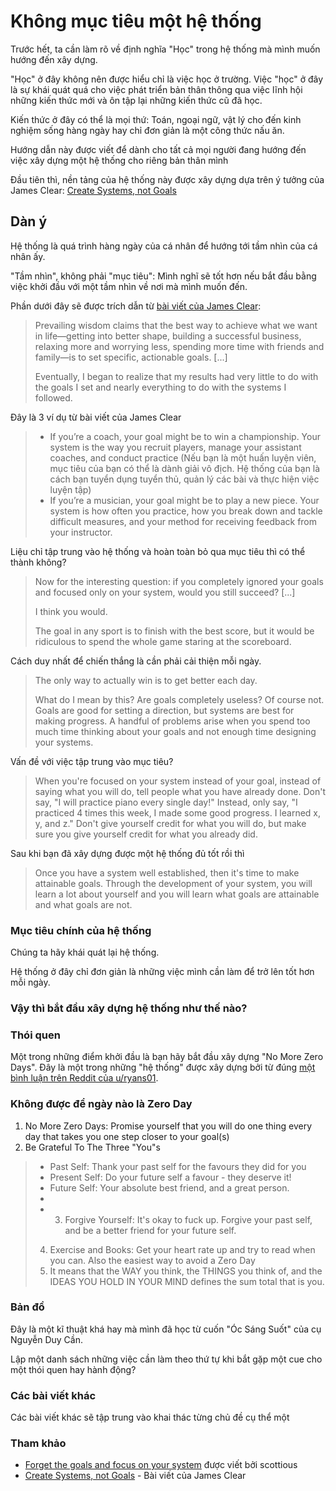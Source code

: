 # Không mục tiêu một hệ thống

Trước hết, ta cần làm rõ về định nghĩa "Học" trong hệ thống mà mình muốn hướng đến xây dựng.

"Học" ở đây không nên được hiểu chỉ là việc học ở trường. Việc "học" ở đây là sự khái quát quá cho việc phát triển bản thân thông qua việc lĩnh hội những kiến thức mới và ôn tập lại những kiến thức cũ đã học. 

Kiến thức ở đây có thể là mọi thứ: Toán, ngoại ngữ, vật lý cho đến kinh nghiệm sống hàng ngày hay chỉ đơn giản là một công thức nấu ăn.

Hướng dẫn này được viết để dành cho tất cả mọi người đang hướng đến việc xây dựng một hệ thống cho riêng bản thân mình

Đầu tiên thì, nền tảng của hệ thống này được xây dựng dựa trên ý tưởng của James Clear: [Create Systems, not Goals](https://jamesclear.com/goals-systems)

## Dàn ý

Hệ thống là quá trình hàng ngày của cá nhân để hướng tới tầm nhìn của cá nhân ấy. 

"Tầm nhìn", không phải "mục tiêu": Mình nghĩ sẽ tốt hơn nếu bắt đầu bằng việc khởi đầu với một tầm nhìn về nơi mà mình muốn đến.

Phần dưới đây sẽ được trích dẫn từ [bài viết của James Clear](https://jamesclear.com/goals-systems):

> Prevailing wisdom claims that the best way to achieve what we want in life—getting into better shape, building a successful business, relaxing more and worrying less, spending more time with friends and family—is to set specific, actionable goals. [...]
> 
> Eventually, I began to realize that my results had very little to do with the goals I set and nearly everything to do with the systems I followed.


Đây là 3 ví dụ từ bài viết của James Clear

> - If you’re a coach, your goal might be to win a championship. Your system is the way you recruit players, manage your assistant coaches, and conduct practice (Nếu bạn là một huấn luyện viên, mục tiêu của bạn có thể là dành giải vô địch. Hệ thống của bạn là cách bạn tuyển dụng tuyển thủ, quản lý các bài  và thực hiện việc luyện tập)
> - If you’re a musician, your goal might be to play a new piece. Your system is how often you practice, how you break down and tackle difficult measures, and your method for receiving feedback from your instructor.

Liệu chỉ tập trung vào hệ thống và hoàn toàn bỏ qua mục tiêu thì có thể thành không?

> Now for the interesting question: if you completely ignored your goals and focused only on your system, would you still succeed? [...]
> 
> I think you would.
> 
> The goal in any sport is to finish with the best score, but it would be ridiculous to spend the whole game staring at the scoreboard.

Cách duy nhất để chiến thắng là cần phải cải thiện mỗi ngày.

> The only way to actually win is to get better each day.
> 
> What do I mean by this? Are goals completely useless? Of course not. Goals are good for setting a direction, but systems are best for making progress. 
> A handful of problems arise when you spend too much time thinking about your goals and not enough time designing your systems.

Vấn đề với việc tập trung vào mục tiêu?

> When you're focused on your system instead of your goal, instead of saying what you will do, tell people what you have already done. Don't say, "I will practice piano every single day!" Instead, only say, "I practiced 4 times this week, I made some good progress. I learned x, y, and z." Don't give yourself credit for what you will do, but make sure you give yourself credit for what you already did.

Sau khi bạn đã xây dựng được một hệ thống đủ tốt rồi thì

> Once you have a system well established, then it's time to make attainable goals. Through the development of your system, you will learn a lot about yourself and you will learn what goals are attainable and what goals are not.

### Mục tiêu chính của hệ thống
Chúng ta hãy khái quát lại hệ thống. 

Hệ thống ở đây chỉ đơn giản là những việc mình cần làm để trở lên tốt hơn mỗi ngày.



### Vậy thì bắt đầu xây dựng hệ thống như thế nào?

### Thói quen

Một trong những điểm khởi đầu là bạn hãy bắt đầu xây dựng "No More Zero Days". Đây là một trong những "hệ thống" được xây dựng bởi từ đúng [một bình luận trên Reddit của u/ryans01](https://old.reddit.com/r/getdisciplined/comments/1q96b5/deleted_by_user/cdah4af/). 

### Không được để ngày nào là Zero Day
1. No More Zero Days: Promise yourself that you will do one thing every day that takes you one step closer to your goal(s)
2. Be Grateful To The Three "You"s
> 
>- Past Self: Thank your past self for the favours they did for you
>- Present Self: Do your future self a favour - they deserve it!
>- Future Self: Your absolute best friend, and a great person.
>- 
>- 3. Forgive Yourself: It's okay to fuck up. Forgive your past self, and be a better friend for your future self.
> 4. Exercise and Books: Get your heart rate up and try to read when you can. Also the easiest way to avoid a Zero Day
> 5. It means that the WAY you think, the THINGS you think of, and the IDEAS YOU HOLD IN YOUR MIND defines the sum total that is you.

### Bản đồ

Đây là một kĩ thuật khá hay mà mình đã học từ cuốn "Óc Sáng Suốt" của cụ Nguyễn Duy Cần.

Lập một danh sách những việc cần làm theo thứ tự khi bắt gặp một cue cho một thói quen hay hành động?


### Các bài viết khác
Các bài viết khác sẽ tập trung vào khai thác từng chủ đề cụ thể một


### Tham khảo

<!-- Để nguồn cho các tài nguyên tham khảo ở mục này. Hãy dịch toàn bộ các phần ở trên về Tiếng Việt để đảm bảo nó dễ đọc nhất có thể. -->

- [Forget the goals and focus on your system](https://old.reddit.com/r/getdisciplined/comments/1vmguo/forget_the_goals_and_focus_on_your_system/) được viết bởi scottious
- [Create Systems, not Goals](https://jamesclear.com/goals-systems) - Bài viết của James Clear
